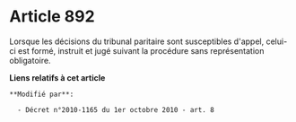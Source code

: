 # Article 892

Lorsque les décisions du tribunal paritaire sont susceptibles d'appel, celui-ci est formé, instruit et jugé suivant la
procédure sans représentation obligatoire.

**Liens relatifs à cet article**

	**Modifié par**:

	  - Décret n°2010-1165 du 1er octobre 2010 - art. 8
